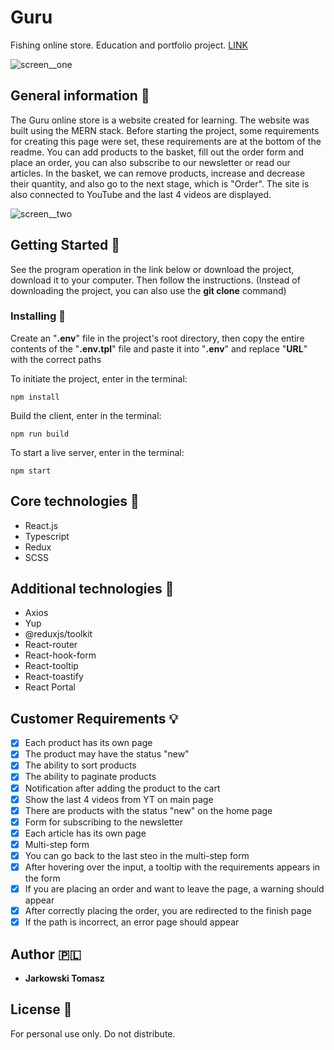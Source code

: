 # Guru
Fishing online store. Education and portfolio project. [LINK]()

![screen__one]('./src/img/screen1.png')

## General information :page_facing_up:

The Guru online store is a website created for learning. The website was built using the MERN stack. Before starting the project, some requirements for creating this page were set, these requirements are at the bottom of the readme. You can add products to the basket, fill out the order form and place an order, you can also subscribe to our newsletter or read our articles. In the basket, we can remove products, increase and decrease their quantity, and also go to the next stage, which is "Order". The site is also connected to YouTube and the last 4 videos are displayed.

![screen__two]('./src/img/screen2.png')

## Getting Started :envelope_with_arrow:

See the program operation in the link below or download the project, download it to your computer. Then follow the instructions. (Instead of downloading the project, you can also use the **git clone** command)

### Installing :open_file_folder:

Create an "**.env**" file in the project's root directory, then copy the entire contents of the "**.env.tpl**" file and paste it into "**.env**" and replace "**URL**" with the correct paths

To initiate the project, enter in the terminal:

```
npm install
```

Build the client, enter in the terminal:

```
npm run build
```

To start a live server, enter in the terminal:

```
npm start
```

## Core technologies :rocket:

* React.js
* Typescript
* Redux
* SCSS 

## Additional technologies :link:

* Axios
* Yup
* @reduxjs/toolkit
* React-router
* React-hook-form
* React-tooltip
* React-toastify
* React Portal

## Customer Requirements :bulb:

- [x] Each product has its own page 
- [x] The product may have the status "new"
- [x] The ability to sort products
- [x] The ability to paginate products
- [x] Notification after adding the product to the cart
- [x] Show the last 4 videos from YT on main page
- [x] There are products with the status "new" on the home page
- [x] Form for subscribing to the newsletter
- [x] Each article has its own page
- [x] Multi-step form
- [x] You can go back to the last steo in the multi-step form
- [x] After hovering over the input, a tooltip with the requirements appears in the form
- [x] If you are placing an order and want to leave the page, a warning should appear
- [x] After correctly placing the order, you are redirected to the finish page
- [x] If the path is incorrect, an error page should appear

## Author :poland:

- **Jarkowski Tomasz** 

## License :closed_book:

For personal use only. Do not distribute.